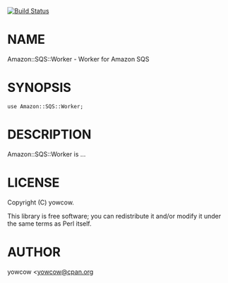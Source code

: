 [![Build Status](https://travis-ci.org/yowcow/p5-Amazon-SQS-Worker.svg?branch=master)](https://travis-ci.org/yowcow/p5-Amazon-SQS-Worker)
# NAME

Amazon::SQS::Worker - Worker for Amazon SQS

# SYNOPSIS

    use Amazon::SQS::Worker;

# DESCRIPTION

Amazon::SQS::Worker is ...

# LICENSE

Copyright (C) yowcow.

This library is free software; you can redistribute it and/or modify
it under the same terms as Perl itself.

# AUTHOR

yowcow <yowcow@cpan.org<gt>
